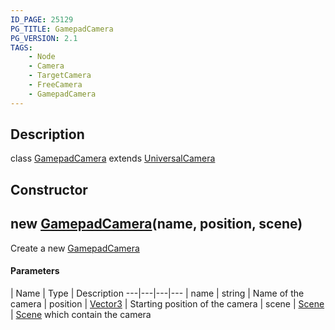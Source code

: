 ```yaml
---
ID_PAGE: 25129
PG_TITLE: GamepadCamera
PG_VERSION: 2.1
TAGS:
    - Node
    - Camera
    - TargetCamera
    - FreeCamera
    - GamepadCamera
---
```

## Description

class [GamepadCamera](/classes/2.3/GamepadCamera) extends [UniversalCamera](/classes/2.3/UniversalCamera)



## Constructor

## new [GamepadCamera](/classes/2.3/GamepadCamera)(name, position, scene)

Create a new [GamepadCamera](/classes/2.3/GamepadCamera)

#### Parameters
 | Name | Type | Description
---|---|---|---
 | name | string |   Name of the camera
 | position | [Vector3](/classes/2.3/Vector3) |   Starting position of the camera
 | scene | [Scene](/classes/2.3/Scene) |   [Scene](/classes/2.3/Scene) which contain the camera
